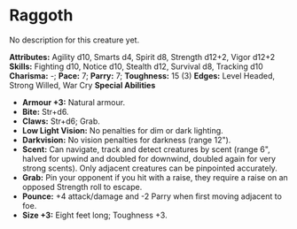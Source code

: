 # Raggoth

No description for this creature yet.

**Attributes:** Agility d10, Smarts d4, Spirit d8, Strength d12+2, Vigor
d12+2
**Skills:** Fighting d10, Notice d10, Stealth d12, Survival d8, Tracking
d10
**Charisma:** -; **Pace:** 7; **Parry:** 7; **Toughness:** 15 (3)
**Edges:** Level Headed, Strong Willed, War Cry
**Special Abilities**

- **Armour +3:** Natural armour.
- **Bite:** Str+d6.
- **Claws:** Str+d6; Grab.
- **Low Light Vision:** No penalties for dim or dark lighting.
- **Darkvision:** No vision penalties for darkness (range 12").
- **Scent:** Can navigate, track and detect creatures by scent (range
6", halved for upwind and doubled for downwind, doubled again for very
strong scents). Only adjacent creatures can be pinpointed accurately.
- **Grab:** Pin your opponent if you hit with a raise, they require a
raise on an opposed Strength roll to escape.
- **Pounce:** +4 attack/damage and -2 Parry when first moving adjacent
to foe.
- **Size +3:** Eight feet long; Toughness +3.
